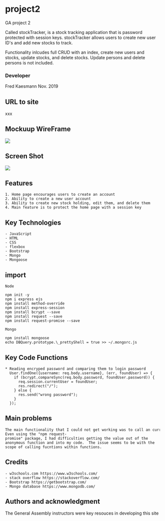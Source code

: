 # project2

GA project 2

Called stockTracker, is a stock tracking application that is password protected with session keys. stockTracker allows users to create new user ID's and add new stocks to track.

Functionality inlcudes full CRUD with an index, create new users and stocks, update stocks, and delete stocks. Update persons and delete persons is not included.

### Developer

Fred Kaesmann
Nov. 2019

## URL to site

xxx

## Mockuup WireFrame

![](https://user-images.githubusercontent.com/35512164/68419092-93bb3400-0167-11ea-9de7-373e2d953999.png)

## Screen Shot

![](https://user-images.githubusercontent.com/35512164/68419495-560adb00-0168-11ea-87e4-ab60c9cb2418.png)

## Features

```
1. Home page encourages users to create an account
2. Ability to create a new user account
3. Ability to create new stock holding, edit them, and delete them
4. Main feature is to protect the home page with a session key

```

## Key Technologies

```
- JavaScript
- HTML
- CSS
- flexbox
- Bootstrap
- Mongo
- Mongoose

```

## import

```
Node

npm init -y
npm i express ejs
npm install method-override
npm install express-session
npm install bcrypt --save
npm install request --save
npm install request-promise --save

Mongo

npm install mongoose
echo DBQuery.prototype.\_prettyShell = true >> ~/.mongorc.js

```

## Key Code Functions

```
* Reading encryped password and comparing them to login password
  User.findOne({username: req.body.username}, (err, foundUser) => {
    if (bcrypt.compareSync(req.body.password, foundUser.password)) {
      req.session.currentUser = foundUser;
      res.redirect("/");
    } else {
      res.send("wrong password");
    }
  });

```

## Main problems

```
The main functionality that I could not get working was to call an current stock API from Express.  
Even using the "npm request-promise" package, I had difficulties getting the value out of the anonymous function and into my code.  The issue seems to be with the scope of calling fucntions within functions.

```

## Credits

```
- w3schools.com https://www.w3schools.com/
- stack overflow https://stackoverflow.com/
- Bootstrap https://getbootstrap.com/
- Mongo database https://www.mongodb.com/
```

## Authors and acknowledgment

The General Assembly instructors were key resouces in developing this site

